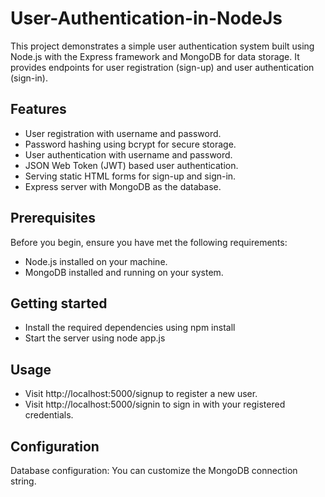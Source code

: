 # User-Authentication-in-NodeJs

This project demonstrates a simple user authentication system built using Node.js with the Express framework and MongoDB for data storage. It provides endpoints for user registration (sign-up) and user authentication (sign-in).

## Features

- User registration with username and password.
- Password hashing using bcrypt for secure storage.
- User authentication with username and password.
- JSON Web Token (JWT) based user authentication.
- Serving static HTML forms for sign-up and sign-in.
- Express server with MongoDB as the database.

## Prerequisites

Before you begin, ensure you have met the following requirements:

- Node.js installed on your machine.
- MongoDB installed and running on your system.

## Getting started

- Install the required dependencies using npm install
- Start the server using node app.js

## Usage

- Visit http://localhost:5000/signup to register a new user.
- Visit http://localhost:5000/signin to sign in with your registered credentials.

## Configuration

Database configuration: You can customize the MongoDB connection string.
